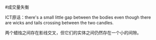 #成交量失衡

ICT原话：there's a small little gap between the bodies even though there are wicks and tails crossing between the two candles.

两个蜡烛之间存在影线交叉，但它们的实体之间仍然存在一个小的间隙。


